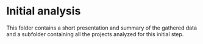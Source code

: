 # Initial analysis

This folder contains a short presentation and summary of the gathered data and a subfolder containing all the projects analyzed for this initial step.